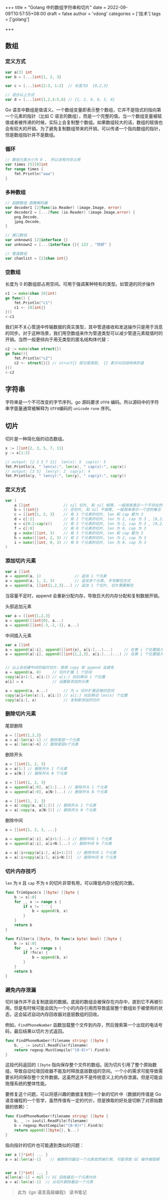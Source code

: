 +++
title = "Golang 中的数组字符串和切片"
date = 2022-09-09T10:57:55+08:00
draft = false
author = 'vdong'
categories = ['技术']
tags = ['golang']

+++

## 数组

### 定义方式

```go
var a[3] int
var b = [...]int{1, 2, 3}

var c = [...]int{2:3, 1:2}  // 长度为3  {0,2,3}

// 混合以上方式
var d = [...]int{1,2,4:5,6} // {1, 2, 0, 0, 5, 6}
```

Go 语言中数组是值语义。一个数组变量即表示整个数组，它并不是隐式的指向第一个元素的指针（比如 C 语言的数组），而是一个完整的值。当一个数组变量被赋值或者被传递的时候，实际上会复制整个数组。如果数组较大的话，数组的赋值也会有较大的开销。为了避免复制数组带来的开销，可以传递一个指向数组的指针，但是数组指针并不是数组。

### 循环

```go
// 数组元素大小为 0 ， 所以没有内存占用
var times [5][0]int
for range times {
    fmt.Println("aaa")
}
```

### 多种数组

```go
// 函数数组 图像解码器
var decoder1 [2]func(io.Reader) (image.Image, error)
var decoder2 = [...]func (io.Reader) (image.Image,error) {
    png.Decode,
    jpeg.Decode,
}

// 接口数组
var unknown1 [2]interface {}
var unknown2 = [...]interface {}{ 123 , "你好" }

// 管道数组
var chanlist = [2]chan int{}
```

### 空数组

长度为 0 的数组部占用空间。可用于强调某种特有的类型。如管道的同步操作

```go
c1 := make(chan [0]int)
go func() {
    fmt.Println("c1")
    c1 <- [0]int{}
}()
<-c1
```

我们并不关心管道中传输数据的真实类型，其中管道接收和发送操作只是用于消息的同步。对于这种场景，我们用空数组来作为管道类型可以减少管道元素赋值时的开销。当然一般更倾向于用无类型的匿名结构体代替：

```go
c2 := make(chan struct{})
go func(){
    fmt.Println("c2")
    c2 <- struct{}{} // struct{} 部分是类型， {} 表示对应结构体的值
}()
<-c2 
```

## 字符串

字符串是一个不可改变的字节序列。go 源码要求 `UTF8` 编码。所以源码中的字符串字面量通常被解释为 `UTF8`编码的 `unicode` `rune` 序列。

## 切片

切片是一种简化版的动态数组。

```go
x := []int{2, 3, 5, 7, 11}
y := x[1:3]

// output: [2 3 5 7 11]  len(x): 5  cap(x): 5
fmt.Println(x, " len(x):", len(x), " cap(x):", cap(x))
// output: [3 5]  len(y): 2  cap(y): 4
fmt.Println(y, " len(y):", len(y), " cap(y):", cap(y))

```

### 定义方式

```go
var (
    a []int               // nil 切片, 和 nil 相等, 一般用来表示一个不存在的切片
    b = []int{}           // 空切片, 和 nil 不相等, 一般用来表示一个空的集合
    c = []int{1, 2, 3}    // 有 3 个元素的切片, len 和 cap 都为 3
    d = c[:2]             // 有 2 个元素的切片, len 为 2, cap 为 3 , [0,2)
    e = c[0:2:cap(c)]     // 有 2 个元素的切片, len 为 2, cap 为 3 , [0,2) 且指定 cap 为 c 的 cap  
    f = c[:0]             // 有 0 个元素的切片, len 为 0, cap 为 3
    g = make([]int, 3)    // 有 3 个元素的切片, len 和 cap 都为 3
    h = make([]int, 2, 3) // 有 2 个元素的切片, len 为 2, cap 为 3
    i = make([]int, 0, 3) // 有 0 个元素的切片, len 为 0, cap 为 3
)

```

### 添加切片元素

```go
var a []int
a = append(a, 1)               // 追加 1 个元素
a = append(a, 1, 2, 3)         // 追加多个元素, 手写解包方式
a = append(a, []int{1,2,3}...) // 追加 1 个切片, 切片需要解包
```

当容量不足时，append 会重新分配内存，导致巨大的内存分配和复制数据开销。

头部追加元素

```go
var a = []int{1,2,3}
a = append([]int{0}, a...)
a = append([]int{-3,-2,-1}, a...)
```

中间插入元素

```go
var a []int
a = append(a[:i], append([]int{x}, a[i:]...)...)     // 在第 i 个位置插入 x
a = append(a[:i], append([]int{1,2,3}, a[i:]...)...) // 在第 i 个位置插入切片


// 以上会创建中间的临时切片，使用 copy 和 append 会避免
a = append(a, 0)     // 切片扩展 1 个空间
copy(a[i+1:], a[i:]) // a[i:] 向后移动 1 个位置
a[i] = x             // 设置新添加的元素

a = append(a, x...)       // 为 x 切片扩展足够的空间
copy(a[i+len(x):], a[i:]) // a[i:] 向后移动 len(x) 个位置
copy(a[i:], x)            // 复制新添加的切片
```

### 删除切片元素

尾部删除

```go
a = []int{1,2,3}
a = a[:len(a)-1] // 删除尾部一个元素
a = a[:len(a)-n] // 删除尾部n个元素
```

删除开头

```go
a = []int{1, 2, 3}
a = a[1:] // 删除开头 1 个元素
a = a[N:] // 删除开头 N 个元素

a = []int{1, 2, 3}
a = append(a[:0], a[1:]...) // 删除开头 1 个元素
a = append(a[:0], a[N:]...) // 删除开头 N 个元素

a = []int{1, 2, 3}
a = a[:copy(a, a[1:])] // 删除开头 1 个元素
a = a[:copy(a, a[N:])] // 删除开头 N 个元素
```

删除中间

```go
a = []int{1, 2, 3, ...}

a = append(a[:i], a[i+1:]...) // 删除中间 1 个元素
a = append(a[:i], a[i+N:]...) // 删除中间 N 个元素

a = a[:i+copy(a[i:], a[i+1:])]  // 删除中间 1 个元素
a = a[:i+copy(a[i:], a[i+N:])]  // 删除中间 N 个元素
```

### 切片内存技巧

`len` 为 `0` 且 `cap` 不为 `0` 的切片非常有用，可以降低内存分配的次数。

```go
func TrimSpace(s []byte) []byte {
    b := s[:0]
    for _, x := range s {
        if x != ' ' {
            b = append(b, x)
        }
    }
    return b
}

func Filter(s []byte, fn func(x byte) bool) []byte {
    b := s[:0]
    for _, x := range s {
        if !fn(x) {
            b = append(b, x)
        }
    }
    return b
}
```

### 避免内存泄漏

切片操作并不会复制底层的数据。底层的数组会被保存在内存中，直到它不再被引用。但是有时候可能会因为一个小的内存引用而导致底层整个数组处于被使用的状态，这会延迟自动内存回收器对底层数组的回收。

例如，`FindPhoneNumber` 函数加载整个文件到内存，然后搜索第一个出现的电话号码，最后结果以切片方式返回。

```go
func FindPhoneNumber(filename string) []byte {
    b, _ := ioutil.ReadFile(filename)
    return regexp.MustCompile("[0-9]+").Find(b)
}
```

这段代码返回的 `[]byte` 指向保存整个文件的数组。因为切片引用了整个原始数组，导致自动垃圾回收器不能及时释放底层数组的空间。一个小的需求可能导致需要长时间保存整个文件数据。这虽然这并不是传统意义上的内存泄漏，但是可能会拖慢系统的整体性能。

要修复这个问题，可以将感兴趣的数据复制到一个新的切片中（数据的传值是 Go 语言编程的一个哲学，虽然传值有一定的代价，但是换取的好处是切断了对原始数据的依赖）：

```go
func FindPhoneNumber(filename string) []byte {
    b, _ := ioutil.ReadFile(filename)
    b = regexp.MustCompile("[0-9]+").Find(b)
    return append([]byte{}, b...)
}
```

指向指针的切片也可能遇到类似的问题：

```go
var a []*int{ ... }
a = a[:len(a)-1]    // 被删除的最后一个元素依然被引用, 可能导致 GC 操作被阻碍


var a []*int{ ... }
a[len(a)-1] = nil // GC 回收最后一个元素内存
a = a[:len(a)-1]  // 从切片删除最后一个元素
```

> 此为《go 语言高级编程》 读书笔记
